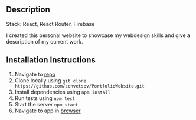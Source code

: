 ## Description

Stack: React, React Router, Firebase

I created this personal website to showcase my webdesign skills and give a description of my current work.

## Installation Instructions

1. Navigate to [repo](https://github.com/schvetsov/PortfolioWebsite)
2. Clone locally using `git clone https://github.com/schvetsov/PortfolioWebsite.git`
3. Install dependencies using `npm install`
4. Run tests using `npm test`
5. Start the server `npm start`
6. Navigate to app in [browser](http://localhost:3000)

